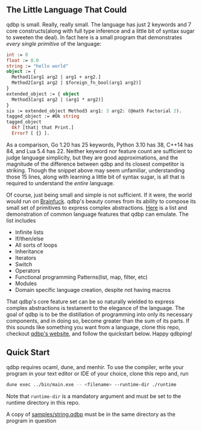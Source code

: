 ## The Little Language That Could

qdbp is small. Really, really small. The language has just 2 keywords and 7 core constructs(along with full type inference and a little bit of syntax sugar to sweeten the deal). In fact here is a small program that demonstrates *every single primitive* of the language:
```ocaml
int := 0
float := 0.0
string := "hello world"
object := {
  Method1[arg1 arg2 | arg1 + arg2.]
  Method2[arg1 arg2 | $foreign_fn_bool(arg1 arg2)]
}
extended_object := { object
  Method3[arg1 arg2 | (arg1 * arg2)]
}
six := extended_object Method3 arg1: 3 arg2: (@math Factorial 2).
tagged_object := #Ok string
tagged_object
  Ok? [that| that Print.]
  Error? [ {} ].
```
As a comparison, Go 1.20 has 25 keywords, Python 3.10 has 38, C++14 has 84, and Lua 5.4 has 22. Neither keyword nor feature count are sufficient to judge language simplicity, but they are good approximations, and the magnitude of the difference between qdbp and its closest competitor is striking. Though the snippet above may seem unfamiliar, understanding those 15 lines, along with learning a little bit of syntax sugar, is all that is required to understand the *entire* language.

Of course, just being small and simple is not sufficient. If it were, the world would run on [Brainfuck](https://en.wikipedia.org/wiki/Brainfuck). qdbp's beauty comes from its ability to compose its small set of primitives to express complex abstractions. [Here](https://www.qdbplang.org/docs/examples) is a list and demonstration of common language features that qdbp can emulate. The list includes

- Infinite lists
- If/then/else
- All sorts of loops
- Inheritance
- Iterators
- Switch
- Operators
- Functional programming Patterns(list, map, filter, etc)
- Modules
- Domain specific language creation, despite not having macros

That qdbp's core feature set can be so naturally wielded to express complex abstractions is testament to the elegance of the language. The goal of qdbp is to be the distillation of programming into only its necessary components, and in doing so, become greater than the sum of its parts. If this sounds like something you want from a language, clone this repo, checkout [qdbp's website](https://qdbplang.org), and follow the quickstart below. Happy qdbping!

## Quick Start

qdbp requires ocaml, dune, and menhir. To use the compiler, write your program in your text editor or IDE of your choice, clone this repo and, run
```bash
dune exec ../bin/main.exe -- <filename> --runtime-dir ./runtime
```

Note that `runtime-dir` is a mandatory argument and must be set to the runtime directory in this repo.

A copy of [samples/string.qdbp](samples/string.qdbp) must be in the same directory as the program in question